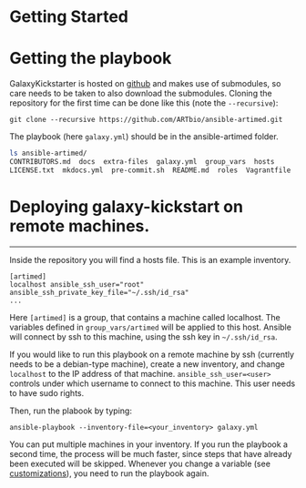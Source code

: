 # Getting Started

# Getting the playbook

[//]: # (TODO: Once we do releases, we include the submodules and hence users can just download the playbook without git)


GalaxyKickstarter is hosted on [github](https://github.com/ARTbio/ansible-artimed.git) and makes use of submodules, so care
needs to be taken to also download the submodules. Cloning the repository for the first time can be done like this
(note the `--recursive`):

```
git clone --recursive https://github.com/ARTbio/ansible-artimed.git
```

The playbook (here `galaxy.yml`) should be in the ansible-artimed folder.
```bash
ls ansible-artimed/
CONTRIBUTORS.md  docs  extra-files  galaxy.yml  group_vars  hosts
LICENSE.txt  mkdocs.yml  pre-commit.sh  README.md  roles  Vagrantfile
```


# Deploying galaxy-kickstart on remote machines.
----

Inside the repository you will find a hosts file.
This is an example inventory.

```
[artimed]
localhost ansible_ssh_user="root" ansible_ssh_private_key_file="~/.ssh/id_rsa"
...
```

Here `[artimed]` is a group, that contains a machine called localhost.
The variables defined in `group_vars/artimed` will be applied to this host.
Ansible will connect by ssh to this machine, using the ssh key in `~/.ssh/id_rsa`.

If you would like to run this playbook on a remote machine by ssh (currently needs to be a debian-type machine),
create a new inventory, and change `localhost` to the IP address of that machine.
`ansible_ssh_user=<user>` controls under which username to connect to this machine.
This user needs to have sudo rights.

Then, run the plabook by typing:
```
ansible-playbook --inventory-file=<your_inventory> galaxy.yml
```

You can put multiple machines in your inventory.
If you run the playbook a second time, the process will be much faster, since steps that have already been executed will be skipped.
Whenever you change a variable (see [customizations](customizations.md)), you need to run the playbook again.

